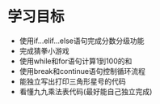 # 学习目标

- 使用if...elif...else语句完成分数分级功能
- 完成猜拳小游戏
- 使用while和for语句计算1到100的和
- 使用break和continue语句控制循环流程
- 能独立写出打印三角形星号的代码
- 看懂九九乘法表代码(最好能自己独立完成)


